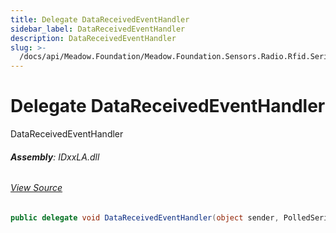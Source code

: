```yaml
---
title: Delegate DataReceivedEventHandler
sidebar_label: DataReceivedEventHandler
description: DataReceivedEventHandler
slug: >-
  /docs/api/Meadow.Foundation/Meadow.Foundation.Sensors.Radio.Rfid.Serial.Helpers/DataReceivedEventHandler
---
```

# Delegate DataReceivedEventHandler
DataReceivedEventHandler

###### **Assembly**: IDxxLA.dll
###### [View Source](https://github.com/WildernessLabs/Meadow.Foundation.git/blob/develop/Source/Meadow.Foundation.Peripherals/Sensors.Radio.Rfid.IDxxLA/Driver/Serial.Helpers/SerialEventPoller.cs#L105)
```csharp title="Declaration"
public delegate void DataReceivedEventHandler(object sender, PolledSerialDataReceivedEventArgs e)
```

